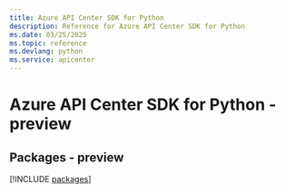 ```yaml
---
title: Azure API Center SDK for Python
description: Reference for Azure API Center SDK for Python
ms.date: 03/25/2025
ms.topic: reference
ms.devlang: python
ms.service: apicenter
---
```

# Azure API Center SDK for Python - preview
## Packages - preview
[!INCLUDE [packages](api-center-index.md)]
